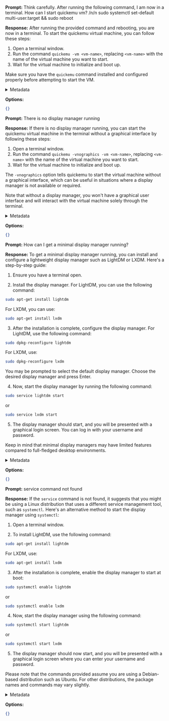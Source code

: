**Prompt:**
Think carefully. After running the following command, I am now in a terminal. How can I start quickemu vm? /n/n sudo systemctl set-default multi-user.target && sudo reboot

**Response:**
After running the provided command and rebooting, you are now in a terminal. To start the quickemu virtual machine, you can follow these steps:

1. Open a terminal window.
2. Run the command `quickemu -vm <vm-name>`, replacing `<vm-name>` with the name of the virtual machine you want to start.
3. Wait for the virtual machine to initialize and boot up.

Make sure you have the `quickemu` command installed and configured properly before attempting to start the VM.

<details><summary>Metadata</summary>

- Duration: 4488 ms
- Datetime: 2023-09-20T14:39:24.258379
- Model: gpt-3.5-turbo-0613

</details>

**Options:**
```json
{}
```

**Prompt:**
There is no display manager running

**Response:**
If there is no display manager running, you can start the quickemu virtual machine in the terminal without a graphical interface by following these steps:

1. Open a terminal window.
2. Run the command `quickemu -vnographics -vm <vm-name>`, replacing `<vm-name>` with the name of the virtual machine you want to start.
3. Wait for the virtual machine to initialize and boot up.

The `-vnographics` option tells quickemu to start the virtual machine without a graphical interface, which can be useful in situations where a display manager is not available or required.

Note that without a display manager, you won't have a graphical user interface and will interact with the virtual machine solely through the terminal.

<details><summary>Metadata</summary>

- Duration: 6079 ms
- Datetime: 2023-09-20T14:40:33.704053
- Model: gpt-3.5-turbo-0613

</details>

**Options:**
```json
{}
```

**Prompt:**
How can I get a minimal display manager running?

**Response:**
To get a minimal display manager running, you can install and configure a lightweight display manager such as LightDM or LXDM. Here's a step-by-step guide:

1. Ensure you have a terminal open.

2. Install the display manager. For LightDM, you can use the following command:
```bash
sudo apt-get install lightdm
```
For LXDM, you can use:
```bash
sudo apt-get install lxdm
```

3. After the installation is complete, configure the display manager. For LightDM, use the following command:
```bash
sudo dpkg-reconfigure lightdm
```
For LXDM, use:
```bash
sudo dpkg-reconfigure lxdm
```
You may be prompted to select the default display manager. Choose the desired display manager and press Enter.

4. Now, start the display manager by running the following command:
```bash
sudo service lightdm start
```
or
```bash
sudo service lxdm start
```

5. The display manager should start, and you will be presented with a graphical login screen. You can log in with your username and password.

Keep in mind that minimal display managers may have limited features compared to full-fledged desktop environments.

<details><summary>Metadata</summary>

- Duration: 10548 ms
- Datetime: 2023-09-20T14:41:44.242974
- Model: gpt-3.5-turbo-0613

</details>

**Options:**
```json
{}
```

**Prompt:**
service command not found

**Response:**
If the `service` command is not found, it suggests that you might be using a Linux distribution that uses a different service management tool, such as `systemctl`. Here's an alternative method to start the display manager using `systemctl`:

1. Open a terminal window.

2. To install LightDM, use the following command:
```bash
sudo apt-get install lightdm
```
For LXDM, use:
```bash
sudo apt-get install lxdm
```

3. After the installation is complete, enable the display manager to start at boot:
```bash
sudo systemctl enable lightdm
```
or
```bash
sudo systemctl enable lxdm
```

4. Now, start the display manager using the following command:
```bash
sudo systemctl start lightdm
```
or
```bash
sudo systemctl start lxdm
```

5. The display manager should now start, and you will be presented with a graphical login screen where you can enter your username and password.

Please note that the commands provided assume you are using a Debian-based distribution such as Ubuntu. For other distributions, the package names and commands may vary slightly.

<details><summary>Metadata</summary>

- Duration: 9631 ms
- Datetime: 2023-09-20T14:42:55.663276
- Model: gpt-3.5-turbo-0613

</details>

**Options:**
```json
{}
```

